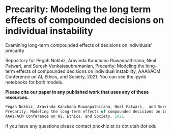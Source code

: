 # Precarity: Modeling the long term effects of compounded decisions on individual instability
Examining long-term compounded effects of decisions on individuals' precarity

Repository for Pegah Nokhiz, Aravinda Kanchana Ruwanpathirana, Neal Patwari,  and Suresh Venkatasubramanian, Precarity: Modeling the long-term effects of compounded decisions on individual instability, AAAI/ACM Conference on AI, Ethics, and Society, 2021.
 You can see the ipynb notebooks for both models. 
 
 
**Please cite our paper in any published work that uses any of these resources.**

```javascript
Pegah Nokhiz, Aravinda Kanchana Ruwanpathirana, Neal Patwari,  and Suresh Venkatasubramanian, 
Precarity: Modeling the long-term effects of compounded decisions on individual instability, 
AAAI/ACM Conference on AI, Ethics, and Society, 2021.
```
 
 
 
 If you have any questions please contact pnokhiz at cs dot utah dot edu

